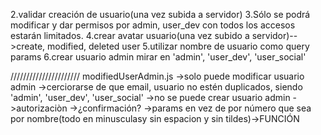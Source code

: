 2.validar creación de usuario(una vez subida a servidor)
3.Sólo se podrá modificar y dar permisos por admin, user_dev con todos los
accesos estarán limitados.
4.crear avatar usuario(una vez subido a servidor)-->create, modified, deleted user
5.utilizar nombre de usuario como query params
6.crear usuario admin mirar en 'admin', 'user_dev', 'user_social'

//////////////////////
modifiedUserAdmin.js
->solo puede modificar usuario admin
->cerciorarse de que email, usuario no estén duplicados, siendo 'admin', 'user_dev', 'user_social'
->no se puede crear usuario admin
->autorizaciòn
->¿confirmación?
->params en vez de por número que sea por nombre(todo en minusculasy sin espacion y sin tildes)->FUNCIÓN
